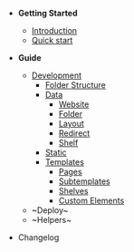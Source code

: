 <!-- docs/_sidebar.md -->

- **Getting Started**

  - [Introduction](/)
  - [Quick start](/quick-start)

- **Guide**

  - [Development](/development)
    - [Folder Structure](/development#folder-structure)
    - [Data](/development#data)
      - [Website](/development#website)
      - [Folder](/development#folder)
      - [Layout](/development#layout)
      - [Redirect](/development#redirect)
      - [Shelf](/development#shelf)
    - [Static](/development#static)
    - [Templates](/development#templates)
      - [Pages](/development#pages)
      - [Subtemplates](/development#subtemplates)
      - [Shelves](/development#shelves)
      - [Custom Elements](/development#custom-elements)
  - ~Deploy~
  - ~Helpers~

- Changelog
